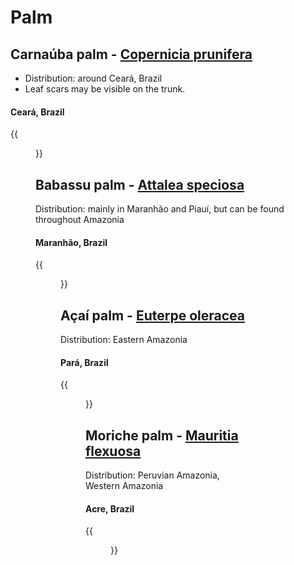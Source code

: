 # Palm

## Carnaúba palm - [Copernicia prunifera](https://en.wikipedia.org/wiki/Copernicia_prunifera)

- Distribution: around Ceará, Brazil
- Leaf scars may be visible on the trunk.


#### Ceará, Brazil

{{<figure src="carnauba-palm.png" caption="" class="img-lg"
    link="https://www.google.com/maps/@-3.2968214,-39.8998581,3a,84y,96.25h,91.65t/data=!3m7!1e1!3m5!1sWOUXxiOs807vgta7vbrbfQ!2e0!6shttps:%2F%2Fstreetviewpixels-pa.googleapis.com%2Fv1%2Fthumbnail%3Fcb_client%3Dmaps_sv.tactile%26w%3D900%26h%3D600%26pitch%3D-1.6500000000000057%26panoid%3DWOUXxiOs807vgta7vbrbfQ%26yaw%3D96.25!7i16384!8i8192?entry=ttu&g_ep=EgoyMDI1MDcyMy4wIKXMDSoASAFQAw%3D%3D" target="_blank">}}

## Babassu palm - [Attalea speciosa](https://en.wikipedia.org/wiki/Attalea_speciosa)

Distribution: mainly in Maranhão and Piauí, but can be found throughout Amazonia

#### Maranhão, Brazil

{{<figure src="babassu-palm.png" caption="" class="img-lg"
    link="https://www.google.com/maps/@-3.9292175,-44.0195897,3a,51.8y,218.52h,91.97t/data=!3m7!1e1!3m5!1sZcxs12nUGt7mWEJhI2NjfA!2e0!6shttps:%2F%2Fstreetviewpixels-pa.googleapis.com%2Fv1%2Fthumbnail%3Fcb_client%3Dmaps_sv.tactile%26w%3D900%26h%3D600%26pitch%3D-1.9699999999999989%26panoid%3DZcxs12nUGt7mWEJhI2NjfA%26yaw%3D218.52!7i16384!8i8192?entry=ttu&g_ep=EgoyMDI1MDcyMy4wIKXMDSoASAFQAw%3D%3D" target="_blank">}}

## Açaí palm - [Euterpe oleracea](https://en.wikipedia.org/wiki/Açaí_palm)

Distribution: Eastern Amazonia

#### Pará, Brazil

{{<figure src="acai-palm.png" caption="" class="img-lg"
    link="https://www.google.com/maps/@-1.4832948,-46.6471393,3a,90y,245.24h,106.99t/data=!3m7!1e1!3m5!1sEfRFyMwSYzJuHTbLefYhEw!2e0!6shttps:%2F%2Fstreetviewpixels-pa.googleapis.com%2Fv1%2Fthumbnail%3Fcb_client%3Dmaps_sv.tactile%26w%3D900%26h%3D600%26pitch%3D-16.98840536864104%26panoid%3DEfRFyMwSYzJuHTbLefYhEw%26yaw%3D245.23883092942265!7i16384!8i8192?entry=ttu&g_ep=EgoyMDI1MDcyMy4wIKXMDSoASAFQAw%3D%3D" target="_blank">}}

## Moriche palm - [Mauritia flexuosa](https://en.wikipedia.org/wiki/Mauritia_flexuosa)

Distribution: Peruvian Amazonia, Western Amazonia

#### Acre, Brazil

{{<figure src="moriche-palm.png" caption="" class="img-lg"
    link="https://www.google.com/maps/@-7.711985,-72.760189,3a,106.3y,241.38h,99.02t/data=!3m5!1e1!3m3!1s367WZoRbRZ78P47fq-3ygA!2e0!6shttps%3A%2F%2Fstreetviewpixels-pa.googleapis.com%2Fv1%2Fthumbnail%3Fw%3D900%26h%3D600%26panoid%3D367WZoRbRZ78P47fq-3ygA%26cb_client%3Dmaps_sv.share%26yaw%3D241.3836769482285%26pitch%3D-9.022535364436209%26thumbfov%3D106?coh=235716&entry=tts" target="_blank">}}
